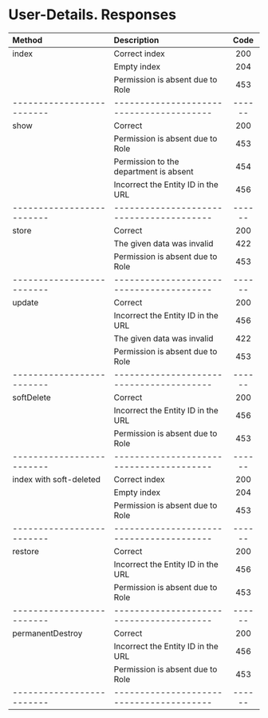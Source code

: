 # User-Details. Responses
| Method                  | Description                            | Code |
|:------------------------|:---------------------------------------|:----:|
| index                   | Correct index                          | 200  |
|                         | Empty index                            | 204  |
|                         | Permission is absent due to Role       | 453  |
|-------------------------|----------------------------------------|------|
| show                    | Correct                                | 200  |
|                         | Permission is absent due to Role       | 453  |
|                         | Permission to the department is absent | 454  |
|                         | Incorrect the Entity ID in the URL     | 456  |
|-------------------------|----------------------------------------|------|
| store                   | Correct                                | 200  |
|                         | The given data was invalid             | 422  |
|                         | Permission is absent due to Role       | 453  |
|-------------------------|----------------------------------------|------|
| update                  | Correct                                | 200  |
|                         | Incorrect the Entity ID in the URL     | 456  |
|                         | The given data was invalid             | 422  |
|                         | Permission is absent due to Role       | 453  |
|-------------------------|----------------------------------------|------|
| softDelete              | Correct                                | 200  |
|                         | Incorrect the Entity ID in the URL     | 456  |
|                         | Permission is absent due to Role       | 453  |
|-------------------------|----------------------------------------|------|
| index with soft-deleted | Correct index                          | 200  |
|                         | Empty index                            | 204  |
|                         | Permission is absent due to Role       | 453  |
|-------------------------|----------------------------------------|------|
| restore                 | Correct                                | 200  |
|                         | Incorrect the Entity ID in the URL     | 456  |
|                         | Permission is absent due to Role       | 453  |
|-------------------------|----------------------------------------|------|
| permanentDestroy        | Correct                                | 200  |
|                         | Incorrect the Entity ID in the URL     | 456  |
|                         | Permission is absent due to Role       | 453  |
|-------------------------|----------------------------------------|------|
